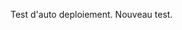 <!-- 
.. title: Test
.. slug: test
.. date: 2017-02-20 22:00:43 UTC+01:00
.. tags: 
.. category: 
.. link: 
.. description: 
.. type: text
-->

Test d'auto deploiement.
Nouveau test.
